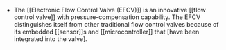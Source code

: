 - The [[Electronic Flow Control Valve (EFCV)]] is an innovative [[flow control valve]] with pressure-compensation capability. The EFCV distinguishes itself from other traditional flow control valves because of its embedded [[sensor]]s and [[microcontroller]] that [have been integrated into the valve].
